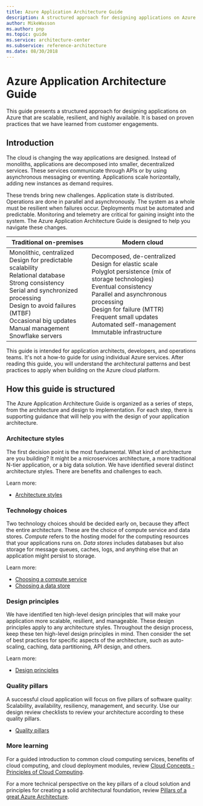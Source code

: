 ```yaml
---
title: Azure Application Architecture Guide
description: A structured approach for designing applications on Azure that are scalable, resilient, and highly available
author: MikeWasson
ms.author: pnp
ms.topic: guide
ms.service: architecture-center
ms.subservice: reference-architecture
ms.date: 08/30/2018
---
```


# Azure Application Architecture Guide

This guide presents a structured approach for designing applications on Azure that are scalable, resilient, and highly available. It is based on proven practices that we have learned from customer engagements.

## Introduction

The cloud is changing the way applications are designed. Instead of monoliths, applications are decomposed into smaller, decentralized services. These services communicate through APIs or by using asynchronous messaging or eventing. Applications scale horizontally, adding new instances as demand requires.

These trends bring new challenges. Application state is distributed. Operations are done in parallel and asynchronously. The system as a whole must be resilient when failures occur. Deployments must be automated and predictable. Monitoring and telemetry are critical for gaining insight into the system. The Azure Application Architecture Guide is designed to help you navigate these changes.

<!-- markdownlint-disable MD033 -->

<table>
<thead>
    <tr><th>Traditional on-premises</th><th>Modern cloud</th></tr>
</thead>
<tbody>
<tr><td>Monolithic, centralized<br/>
Design for predictable scalability<br/>
Relational database<br/>
Strong consistency<br/>
Serial and synchronized processing<br/>
Design to avoid failures (MTBF)<br/>
Occasional big updates<br/>
Manual management<br/>
Snowflake servers</td>
<td>
Decomposed, de-centralized<br/>
Design for elastic scale<br/>
Polyglot persistence (mix of storage technologies)<br/>
Eventual consistency<br/>
Parallel and asynchronous processing<br/>
Design for failure (MTTR)<br/>
Frequent small updates<br/>
Automated self-management<br/>
Immutable infrastructure<br/>
</td>
</tbody>
</table>

<!-- markdownlint-enable MD033 -->

This guide is intended for application architects, developers, and operations teams. It's not a how-to guide for using individual Azure services. After reading this guide, you will understand the architectural patterns and best practices to apply when building on the Azure cloud platform.

## How this guide is structured

The Azure Application Architecture Guide is organized as a series of steps, from the architecture and design to implementation. For each step, there is supporting guidance that will help you with the design of your application architecture.

### Architecture styles

The first decision point is the most fundamental. What kind of architecture are you building? It might be a microservices architecture, a more traditional N-tier application, or a big data solution. We have identified several distinct architecture styles. There are benefits and challenges to each.

Learn more:

- [Architecture styles](./architecture-styles/index.md)

### Technology choices

Two technology choices should be decided early on, because they affect the entire architecture. These are the choice of compute service and data stores. *Compute* refers to the hosting model for the computing resources that your applications runs on. *Data stores* includes databases but also storage for message queues, caches, logs, and anything else that an application might persist to storage.

Learn more:

- [Choosing a compute service](./technology-choices/compute-overview.md)
- [Choosing a data store](./technology-choices/data-store-overview.md)

### Design principles

We have identified ten high-level design principles that will make your application more scalable, resilient, and manageable. These design principles apply to any architecture styles. Throughout the design process, keep these ten high-level design principles in mind. Then consider the set of best practices for specific aspects of the architecture, such as auto-scaling, caching, data partitioning, API design, and others.

Learn more:

- [Design principles](./design-principles/index.md)

### Quality pillars

A successful cloud application will focus on five pillars of software quality: Scalability, availability, resiliency, management, and security. Use our design review checklists to review your architecture according to these quality pillars.

- [Quality pillars](./pillars.md)

### More learning

For a guided introduction to common cloud computing services, benefits of cloud computing, and cloud deployment modules, review [Cloud Concepts - Principles of Cloud Computing](/learn/modules/principles-cloud-computing/).  

For a more technical perspective on the key pillars of a cloud solution and principles for creating a solid architectural foundation, review [Pillars of a great Azure Architecture](/learn/modules/pillars-of-a-great-azure-architecture).

